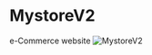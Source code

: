# MystoreV2
e-Commerce website 
![MystoreV2](https://github.com/user-attachments/assets/1dfefc13-4817-4f6b-9101-226ec01d7221)
